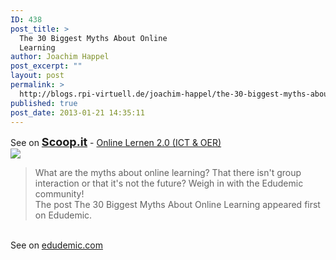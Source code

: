 ```yaml
---
ID: 438
post_title: >
  The 30 Biggest Myths About Online
  Learning
author: Joachim Happel
post_excerpt: ""
layout: post
permalink: >
  http://blogs.rpi-virtuell.de/joachim-happel/the-30-biggest-myths-about-online-learning/
published: true
post_date: 2013-01-21 14:35:11
---
```

See on <a style='font-weight: bold;font-size: 18px' href='http://www.scoop.it/t/online-lernen-2-0/p/3995281050/the-30-biggest-myths-about-online-learning'>Scoop.it</a> - <a href='http://www.scoop.it/t/online-lernen-2-0'>Online Lernen 2.0 (ICT &amp; OER)</a><br /><a href='http://www.scoop.it/t/online-lernen-2-0/p/3995281050/the-30-biggest-myths-about-online-learning'><img src='http://img.scoop.it/eFqEGRCJLBjgiJlBJnRspTl72eJkfbmt4t8yenImKBXEejxNn4ZJNZ2ss5Ku7Cxt' /></a><br /><blockquote> What are the myths about online learning? That there isn't group interaction or that it's not the future? Weigh in with the Edudemic community! <br>The post The 30 Biggest Myths About Online Learning appeared first on Edudemic.</blockquote><br />See on <a href='http://edudemic.com/2013/01/the-30-biggest-myths-about-online-learning/'>edudemic.com</a>
